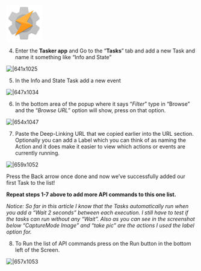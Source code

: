 ![taskericon](images/icon/android-chrome-96x96.png)

4. Enter the **Tasker app** and Go to the “**Tasks**” tab and add a new Task and name it something like “Info and State”

![|641x1025](https://lh3.googleusercontent.com/mffz3NYYs_YhFXond_4FUnH9OmZ53PUKOlBvl4PWbv2bWNtKrzMX9l57iF3zzet0VTcfYRdFWxB5DeMZrHOF5ZVeHHGcUeUUhbnCIgkfvQnsGK24TfOax5nztIPUUjMQYPc28aTIjdNrA-56a4Y275s)

5. In the Info and State Task add a new event

![|647x1034](https://lh6.googleusercontent.com/3fKQaOMCaabR4Bkl6-nQs24KnkOqXXvvda9QTgqNQO6HYFTQnNhuNM3aT8nohCNeHKuJbesQypt8F53l6skGo3JroVrE7Xyj-8CpLbnz2Yx68lIRoxma3l-KZ6saQBJEMR4MwEg7m8DWtHPVtGA4oEE)

6. In the bottom area of the popup where it says “*Filter*” type in “Browse” and the “*Browse URL*” option will show, press on that option.

![|654x1047](https://lh3.googleusercontent.com/qXnYgto0PJ0YNzHF0O2yNRxFEQRxWYJKsUPECwfN0qTfij4GU3eSZkg0J1l-9hAO6y_nl5568j-0T-2fEh--1F9vBvhJlktHeuLe1JwoSLrzi1jYi40nO163wH8-m5JdkiLcWr-pXy4IhKWociPqCsY)

7. Paste the Deep-Linking URL that we copied earlier into the URL section. Optionally you can add a Label which you can think of as naming the Action and it does make it easier to view which actions or events are currently running.

![|659x1052](https://lh6.googleusercontent.com/KKo8ZxJhiP6jL3kK59oQA-j56PSYdt39jf_cj3n6gSbEf3qePr7DEhtyN-uvwIBdDRr53gExkXGnnHvri43CWTXSmE7sqweheEXpDAMMFNUVM_SWnNg-NmDWrQ3JjtxD-wWDmEZ8WRhqxhggtc0pOkU)

Press the Back arrow once done and now we’ve successfully added our first Task to the list!

**Repeat steps 1-7 above to add more API commands to this one list.**

*Notice:*
*So far in this article I know that the Tasks automatically run when you add a “Wait 2 seconds” between each execution. I still have to test if the tasks can run without any “Wait”. Also as you can see in the screenshot below “CaptureMode Image” and “take pic” are the actions I used the label option for.*

8. To Run the list of API commands press on the Run button in the bottom left of the Screen.

![|657x1053](https://lh6.googleusercontent.com/5SbJdj4cdB_A7a09-A5bEfqXpJd0HKEPuI-3SGyZPe_747se6eMVXPNGtaDJffuDdPkxVJc_yHnfr5jTKK9YYgSARjFbT6aK2WdLlNTRNp7Q2UktxgZzbEctFe9qLLz5RAnGsEaqGr_yB9RlG89jjQs)